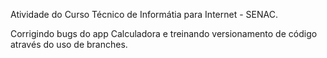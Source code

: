Atividade do Curso Técnico de Informátia para Internet - SENAC.

Corrigindo bugs do app Calculadora e treinando versionamento de código através do uso de branches.

